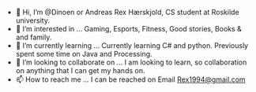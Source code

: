 - 👋 Hi, I’m @Dinoen 
or Andreas Rex Hærskjold, CS student at Roskilde university. 
- 👀 I’m interested in ...
Gaming, Esports, Fitness, Good stories, Books & and family. 
- 🌱 I’m currently learning ...
Currently learning C# and python. Previously spent some time on Java and Processing.
- 💞️ I’m looking to collaborate on ...
I am looking to learn, so collaboration on anything that I can get my hands on. 
- 📫 How to reach me ...
I can be reached on Email Rex1994@gmail.com

<!---
Dinoen/Dinoen is a ✨ special ✨ repository because its `README.md` (this file) appears on your GitHub profile.
You can click the Preview link to take a look at your changes.
--->
